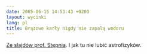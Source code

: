 ```yaml
---
date: 2005-06-15 14:53:43 +0200
layout: wycinki
lang: pl
title: Brązowe karły nigdy nie zapalą wodoru
---
```


[Ze slajdów prof. Stępnia](wycinki/obafgkm.png 'OBAFGKM'). I jak tu nie lubić astrofizyków.
